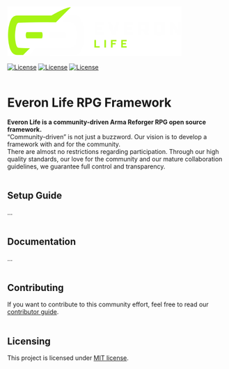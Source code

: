 <picture>
  <source media="(prefers-color-scheme: dark)" width="400" srcset="./.github/everon_logo_dark.svg">
  <source media="(prefers-color-scheme: light)" width="400" srcset="./.github/everon_logo_light.svg">
  <img alt="Everon Life" width="400" src="./.github/everon_logo_dark.svg">
</picture>
<br/>

[![License](https://img.shields.io/discord/976203864632086619?label=discord)](https://discord.gg/everonlife)
[![License](https://img.shields.io/github/downloads/everonlife/EveronLife/total)](https://img.shields.io/github/downloads/everonlife/EveronLife/total)
[![License](https://img.shields.io/badge/License-MIT-green)](https://opensource.org/licenses/MIT)
<br/><br/>

# Everon Life RPG Framework

**Everon Life is a community-driven Arma Reforger RPG open source framework.**  
“Community-driven” is not just a buzzword. Our vision is to develop a framework with and for the community.   
There are almost no restrictions regarding participation. Through our high quality standards, our love for the community and our mature collaboration guidelines, we guarantee full control and transparency.
<br/><br/>

## Setup Guide
...
<br/><br/>

## Documentation
...
<br/><br/>

## Contributing
If you want to contribute to this community effort, feel free to read our [contributor guide](CONTRIBUTING.md).
<br/><br/>

## Licensing
This project is licensed under [MIT license](https://opensource.org/licenses/MIT).
<br/><br/>